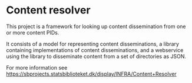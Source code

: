 # Content resolver

This project is a framework for looking up content dissemination from one or more content PIDs.

It consists of a model for representing content disseminations, a library containing implementations of content disseminations, and a webservice using the library to disseminate content from a set of directories as JSON.

For more information see https://sbprojects.statsbiblioteket.dk/display/INFRA/Content+Resolver

